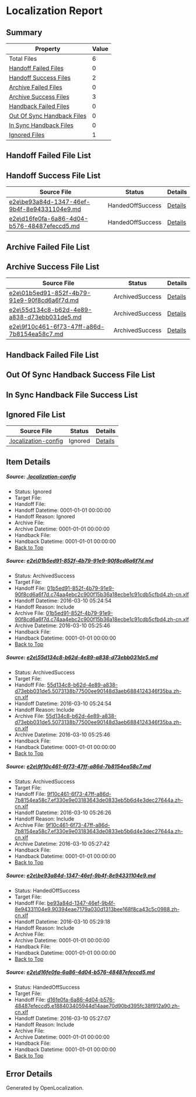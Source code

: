 # <a name='report-top'></a> Localization Report

## Summary
 Property | Value 
 -------- | ----- 
 Total Files | 6
[ Handoff Failed Files ](#handoff-failed-list)| 0
[ Handoff Success Files ](#handoff-success-list)| 2
[ Archive Failed Files ](#archive-failed-list)| 0
[ Archive Success Files ](#archive-success-list)| 3
[ Handback Failed Files ](#handback-failed-list)| 0
[ Out Of Sync Handback Files ](#outofsync-handback-success-list)| 0
[ In Sync Handback Files ](#insync-handback-success-list)| 0
[ Ignored Files ](#ignored-list)| 1

## <a name='handoff-failed-list'></a> Handoff Failed File List

## <a name='handoff-success-list'></a> Handoff Success File List
 Source File | Status | Details 
 ----------- | ------ | ------- 
 [e2e\be93a84d-1347-46ef-9b4f-8e94331104e9.md](https://github.com/OpenLocalizationTest/oltest/blob/487e1cfb6d83ea9598b4c96a07dd9705b430e562/e2e/be93a84d-1347-46ef-9b4f-8e94331104e9.md) | HandedOffSuccess | [Details](#4a2d8b3f250fca459d27ce8f6f8784af5e6376ae4)
 [e2e\d16fe0fa-6a86-4d04-b576-48487efeccd5.md](https://github.com/OpenLocalizationTest/oltest/blob/a7cffcc9b6ab5e3663b53a1e475017649ef3816b/e2e/d16fe0fa-6a86-4d04-b576-48487efeccd5.md) | HandedOffSuccess | [Details](#a006ee256e7ea5b85d2e787b74c000a9c540b4fe5)

## <a name='archive-failed-list'></a> Archive Failed File List

## <a name='archive-success-list'></a> Archive Success File List
 Source File | Status | Details 
 ----------- | ------ | ------- 
 [e2e\01b5ed91-852f-4b79-91e9-90f8cd6a6f7d.md](https://github.com/OpenLocalizationTest/oltest/blob/44e1de7151421b27a6499b7a3e62b4cb295c1818/e2e/01b5ed91-852f-4b79-91e9-90f8cd6a6f7d.md) | ArchivedSuccess | [Details](#95cdd004f2261ad713810758cb5a566bb9ef222b1)
 [e2e\55d134c8-b62d-4e89-a838-d73ebb031de5.md](https://github.com/OpenLocalizationTest/oltest/blob/44e1de7151421b27a6499b7a3e62b4cb295c1818/e2e/55d134c8-b62d-4e89-a838-d73ebb031de5.md) | ArchivedSuccess | [Details](#43042171afa211f10528bc937ae34deae98935fa2)
 [e2e\9f10c461-6f73-47ff-a86d-7b8154ea58c7.md](https://github.com/OpenLocalizationTest/oltest/blob/bd1ef7dddb6e67275e6cb809466baa6f603a103c/e2e/9f10c461-6f73-47ff-a86d-7b8154ea58c7.md) | ArchivedSuccess | [Details](#4390520755c508ba6b679d52dae38192de097e2d3)

## <a name='handback-failed-list'></a> Handback Failed File List

## <a name='outofsync-handback-success-list'></a> Out Of Sync Handback Success File List

## <a name='insync-handback-success-list'></a> In Sync Handback File Success List

## <a name='ignored-list'></a> Ignored File List
 Source File | Status | Details 
 ----------- | ------ | ------- 
 [.localization-config](https://github.com/OpenLocalizationTest/oltest/blob/487e1cfb6d83ea9598b4c96a07dd9705b430e562/.localization-config) | Ignored | [Details](#66aca4b1c2f43b14ec41e0e427345df94af1d5e10)

## Item Details
##### <a name='66aca4b1c2f43b14ec41e0e427345df94af1d5e10'></a> Source: [.localization-config](https://github.com/OpenLocalizationTest/oltest/blob/487e1cfb6d83ea9598b4c96a07dd9705b430e562/.localization-config)
* Status: Ignored
* Target File: 
* Handoff File: 
* Handoff Datetime: 0001-01-01 00:00:00
* Handoff Reason: Ignored
* Archive File: 
* Archive Datetime: 0001-01-01 00:00:00
* Handback File: 
* Handback Datetime: 0001-01-01 00:00:00
* [Back to Top](#report-top)

##### <a name='95cdd004f2261ad713810758cb5a566bb9ef222b1'></a> Source: [e2e\01b5ed91-852f-4b79-91e9-90f8cd6a6f7d.md](https://github.com/OpenLocalizationTest/oltest/blob/44e1de7151421b27a6499b7a3e62b4cb295c1818/e2e/01b5ed91-852f-4b79-91e9-90f8cd6a6f7d.md)
* Status: ArchivedSuccess
* Target File: 
* Handoff File: [01b5ed91-852f-4b79-91e9-90f8cd6a6f7d.c74aa4ebc2c900f15b36a18ecbe1c91cdb5cfbd4.zh-cn.xlf](https://github.com/OpenLocalizationTestOrg/olhandoff/blob/3b083790aec47fa6c0213f23fb822dcd1be6de9a/ol-handoff/OpenLocalizationTestOrg/oltest.zh-cn/xinjiang/ht/01b5ed91-852f-4b79-91e9-90f8cd6a6f7d.c74aa4ebc2c900f15b36a18ecbe1c91cdb5cfbd4.zh-cn.xlf)
* Handoff Datetime: 2016-03-10 05:24:54
* Handoff Reason: Include
* Archive File: [01b5ed91-852f-4b79-91e9-90f8cd6a6f7d.c74aa4ebc2c900f15b36a18ecbe1c91cdb5cfbd4.zh-cn.xlf](https://github.com/OpenLocalizationTestOrg/olhandoff/blob/d0dbd9ede301aa6c4c49e4323e43c2033954d257/ol-handoff/OpenLocalizationTestOrg/oltest.zh-cn/xinjiang/ht/archive/01b5ed91-852f-4b79-91e9-90f8cd6a6f7d.c74aa4ebc2c900f15b36a18ecbe1c91cdb5cfbd4.zh-cn.xlf)
* Archive Datetime: 2016-03-10 05:25:46
* Handback File: 
* Handback Datetime: 0001-01-01 00:00:00
* [Back to Top](#report-top)

##### <a name='43042171afa211f10528bc937ae34deae98935fa2'></a> Source: [e2e\55d134c8-b62d-4e89-a838-d73ebb031de5.md](https://github.com/OpenLocalizationTest/oltest/blob/44e1de7151421b27a6499b7a3e62b4cb295c1818/e2e/55d134c8-b62d-4e89-a838-d73ebb031de5.md)
* Status: ArchivedSuccess
* Target File: 
* Handoff File: [55d134c8-b62d-4e89-a838-d73ebb031de5.5073138b77500ee90148d3aeb6884124346f35ba.zh-cn.xlf](https://github.com/OpenLocalizationTestOrg/olhandoff/blob/3b083790aec47fa6c0213f23fb822dcd1be6de9a/ol-handoff/OpenLocalizationTestOrg/oltest.zh-cn/xinjiang/ht/55d134c8-b62d-4e89-a838-d73ebb031de5.5073138b77500ee90148d3aeb6884124346f35ba.zh-cn.xlf)
* Handoff Datetime: 2016-03-10 05:24:54
* Handoff Reason: Include
* Archive File: [55d134c8-b62d-4e89-a838-d73ebb031de5.5073138b77500ee90148d3aeb6884124346f35ba.zh-cn.xlf](https://github.com/OpenLocalizationTestOrg/olhandoff/blob/d0dbd9ede301aa6c4c49e4323e43c2033954d257/ol-handoff/OpenLocalizationTestOrg/oltest.zh-cn/xinjiang/ht/archive/55d134c8-b62d-4e89-a838-d73ebb031de5.5073138b77500ee90148d3aeb6884124346f35ba.zh-cn.xlf)
* Archive Datetime: 2016-03-10 05:25:46
* Handback File: 
* Handback Datetime: 0001-01-01 00:00:00
* [Back to Top](#report-top)

##### <a name='4390520755c508ba6b679d52dae38192de097e2d3'></a> Source: [e2e\9f10c461-6f73-47ff-a86d-7b8154ea58c7.md](https://github.com/OpenLocalizationTest/oltest/blob/bd1ef7dddb6e67275e6cb809466baa6f603a103c/e2e/9f10c461-6f73-47ff-a86d-7b8154ea58c7.md)
* Status: ArchivedSuccess
* Target File: 
* Handoff File: [9f10c461-6f73-47ff-a86d-7b8154ea58c7.ef330e9e03183643de0833eb5b6d4e3dec27644a.zh-cn.xlf](https://github.com/OpenLocalizationTestOrg/olhandoff/blob/0b2c220b0d2ddfb3531e879fbf70379a4aba5273/ol-handoff/OpenLocalizationTestOrg/oltest.zh-cn/xinjiang/ht/9f10c461-6f73-47ff-a86d-7b8154ea58c7.ef330e9e03183643de0833eb5b6d4e3dec27644a.zh-cn.xlf)
* Handoff Datetime: 2016-03-10 05:26:26
* Handoff Reason: Include
* Archive File: [9f10c461-6f73-47ff-a86d-7b8154ea58c7.ef330e9e03183643de0833eb5b6d4e3dec27644a.zh-cn.xlf](https://github.com/OpenLocalizationTestOrg/olhandoff/blob/0060a9c5a6551effd0e728aeb776714d63badc01/ol-handoff/OpenLocalizationTestOrg/oltest.zh-cn/xinjiang/ht/archive/9f10c461-6f73-47ff-a86d-7b8154ea58c7.ef330e9e03183643de0833eb5b6d4e3dec27644a.zh-cn.xlf)
* Archive Datetime: 2016-03-10 05:27:42
* Handback File: 
* Handback Datetime: 0001-01-01 00:00:00
* [Back to Top](#report-top)

##### <a name='4a2d8b3f250fca459d27ce8f6f8784af5e6376ae4'></a> Source: [e2e\be93a84d-1347-46ef-9b4f-8e94331104e9.md](https://github.com/OpenLocalizationTest/oltest/blob/487e1cfb6d83ea9598b4c96a07dd9705b430e562/e2e/be93a84d-1347-46ef-9b4f-8e94331104e9.md)
* Status: HandedOffSuccess
* Target File: 
* Handoff File: [be93a84d-1347-46ef-9b4f-8e94331104e9.90394eae7179a030d1313bee168f8ca43c5c0988.zh-cn.xlf](https://github.com/OpenLocalizationTestOrg/olhandoff/blob/800cfaf6614db8b926f7f2cc6c4119d163aa6c30/ol-handoff/OpenLocalizationTestOrg/oltest.zh-cn/xinjiang/ht/be93a84d-1347-46ef-9b4f-8e94331104e9.90394eae7179a030d1313bee168f8ca43c5c0988.zh-cn.xlf)
* Handoff Datetime: 2016-03-10 05:29:18
* Handoff Reason: Include
* Archive File: 
* Archive Datetime: 0001-01-01 00:00:00
* Handback File: 
* Handback Datetime: 0001-01-01 00:00:00
* [Back to Top](#report-top)

##### <a name='a006ee256e7ea5b85d2e787b74c000a9c540b4fe5'></a> Source: [e2e\d16fe0fa-6a86-4d04-b576-48487efeccd5.md](https://github.com/OpenLocalizationTest/oltest/blob/a7cffcc9b6ab5e3663b53a1e475017649ef3816b/e2e/d16fe0fa-6a86-4d04-b576-48487efeccd5.md)
* Status: HandedOffSuccess
* Target File: 
* Handoff File: [d16fe0fa-6a86-4d04-b576-48487efeccd5.e188403405944d14aae70d90bd395fc38f912a90.zh-cn.xlf](https://github.com/OpenLocalizationTestOrg/olhandoff/blob/4eff066bf749fbab56a68f7ba5983b66383d89ff/ol-handoff/OpenLocalizationTestOrg/oltest.zh-cn/xinjiang/ht/d16fe0fa-6a86-4d04-b576-48487efeccd5.e188403405944d14aae70d90bd395fc38f912a90.zh-cn.xlf)
* Handoff Datetime: 2016-03-10 05:27:07
* Handoff Reason: Include
* Archive File: 
* Archive Datetime: 0001-01-01 00:00:00
* Handback File: 
* Handback Datetime: 0001-01-01 00:00:00
* [Back to Top](#report-top)


## Error Details

Generated by OpenLocalization.
